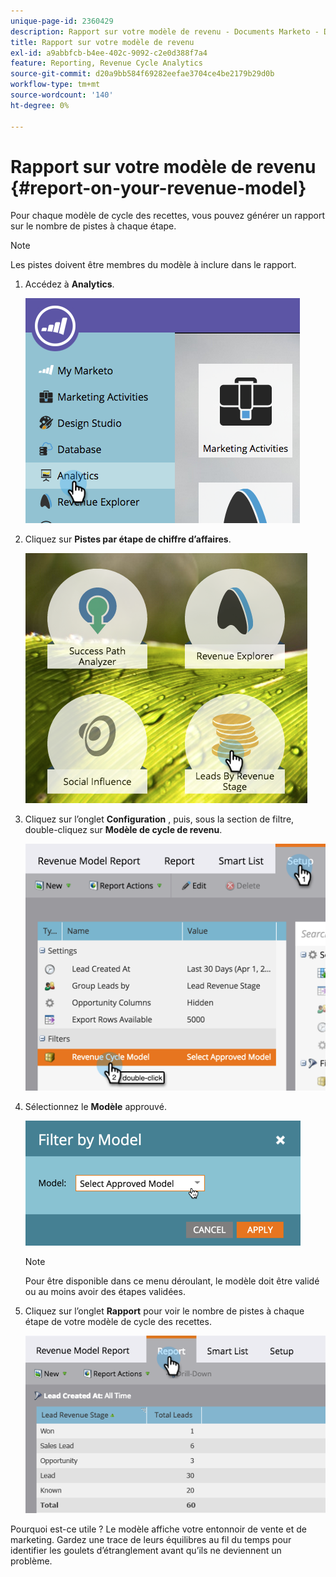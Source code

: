 ```yaml
---
unique-page-id: 2360429
description: Rapport sur votre modèle de revenu - Documents Marketo - Documentation du produit
title: Rapport sur votre modèle de revenu
exl-id: a9abbfcb-b4ee-402c-9092-c2e0d388f7a4
feature: Reporting, Revenue Cycle Analytics
source-git-commit: d20a9bb584f69282eefae3704ce4be2179b29d0b
workflow-type: tm+mt
source-wordcount: '140'
ht-degree: 0%

---
```


# Rapport sur votre modèle de revenu {#report-on-your-revenue-model}

Pour chaque modèle de cycle des recettes, vous pouvez générer un rapport sur le nombre de pistes à chaque étape.

>[!NOTE]
>
>Les pistes doivent être membres du modèle à inclure dans le rapport.

1. Accédez à **Analytics**.

   ![](assets/image2015-4-29-16-3a8-3a14.png)

1. Cliquez sur **Pistes par étape de chiffre d’affaires**.

   ![](assets/image2015-4-29-16-3a15-3a3.png)

1. Cliquez sur l’onglet **Configuration** , puis, sous la section de filtre, double-cliquez sur **Modèle de cycle de revenu**.

   ![](assets/image2015-4-29-16-3a37-3a57.png)

1. Sélectionnez le **Modèle** approuvé.

   ![](assets/image2015-4-29-16-3a40-3a34.png)

   >[!NOTE]
   >
   >Pour être disponible dans ce menu déroulant, le modèle doit être validé ou au moins avoir des étapes validées.

1. Cliquez sur l’onglet **Rapport** pour voir le nombre de pistes à chaque étape de votre modèle de cycle des recettes.

   ![](assets/image2015-4-29-16-3a51-3a29.png)

Pourquoi est-ce utile ? Le modèle affiche votre entonnoir de vente et de marketing. Gardez une trace de leurs équilibres au fil du temps pour identifier les goulets d’étranglement avant qu’ils ne deviennent un problème.
